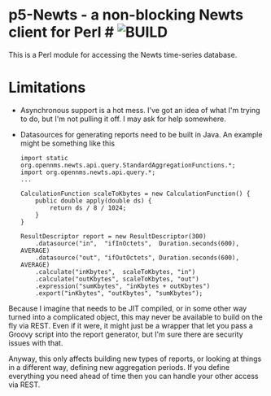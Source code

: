 # p5-Newts - a non-blocking Newts client for Perl # ![BUILD](https://travis-ci.org/rfdrake/p5-Newts.svg)

This is a Perl module for accessing the Newts time-series database.

# Limitations

* Asynchronous support is a hot mess.  I've got an idea of what I'm trying to do, but I'm not pulling it off.  I may ask for help somewhere.

* Datasources for generating reports need to be built in Java.  An example might be something like this

    ```
    import static org.opennms.newts.api.query.StandardAggregationFunctions.*;
    import org.opennms.newts.api.query.*;
    ...

    CalculationFunction scaleToKbytes = new CalculationFunction() {
        public double apply(double ds) {
            return ds / 8 / 1024;
        }
    }

    ResultDescriptor report = new ResultDescriptor(300)
        .datasource("in",  "ifInOctets",  Duration.seconds(600), AVERAGE)
        .datasource("out", "ifOutOctets", Duration.seconds(600), AVERAGE)
        .calculate("inKbytes",  scaleToKbytes, "in")
        .calculate("outKbytes", scaleToKbytes, "out")
        .expression("sumKbytes", "inKbytes + outKbytes")
        .export("inKbytes", "outKbytes", "sumKbytes");
    ```

Because I imagine that needs to be JIT compiled, or in some other way turned
into a complicated object, this may never be available to build on the fly via
REST.  Even if it were, it might just be a wrapper that let you pass a Groovy
script into the report generator, but I'm sure there are security issues with
that.

Anyway, this only affects building new types of reports, or looking at things
in a different way, defining new aggregation periods.  If you define
everything you need ahead of time then you can handle your other access via
REST.
